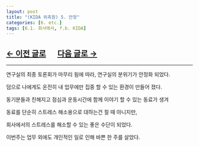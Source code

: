 ```yaml
---
layout: post
title: "(KIDA 위촉원) 5. 안정"
categories: [6. etc.]
tags: [6.1. 회사에서, f.b. KIDA]
---
```


## [←  이전 글로](https://maizer2.github.io/6.%20etc2024/10/25/(KIDA)-4.html) 　 [다음 글로 →](https://maizer2.github.io/6.%20etc2024/11/08/(KIDA)-6.html)

---

연구실의 최종 토론회가 마무리 됨에 따라, 연구실의 분위기가 안정화 되었다.

덤으로 나에게도 온전히 내 업무에만 집중 할 수 있는 환경이 만들어 졌다.

동기분들과 친해지고 점심과 운동시간에 함께 이야기 할 수 있는 동료가 생겨

동료를 단순히 스트레스 해소용으로 대하는건 절 때 아니지만, 

회사에서의 스트레스를 해소할 수 있는 좋은 수단이 되었다.

이번주는 업무 외에도 개인적인 일로 인해 바쁜 한 주를 살았다.
